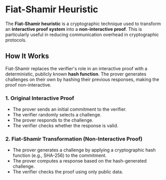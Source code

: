 # Fiat-Shamir Heuristic

The **Fiat-Shamir heuristic** is a cryptographic technique used to transform an **interactive proof system** into a **non-interactive proof**. This is particularly useful in reducing communication overhead in cryptographic protocols.

## How It Works

Fiat-Shamir replaces the verifier's role in an interactive proof with a deterministic, publicly known **hash function**. The prover generates challenges on their own by hashing their previous responses, making the proof non-interactive.

### **1. Original Interactive Proof**

- The prover sends an initial commitment to the verifier.
- The verifier randomly selects a challenge.
- The prover responds to the challenge.
- The verifier checks whether the response is valid.

### **2. Fiat-Shamir Transformation (Non-Interactive Proof)**

- The prover generates a challenge by applying a cryptographic hash function (e.g., SHA-256) to the commitment.
- The prover computes a response based on the hash-generated challenge.
- The verifier checks the proof using only public data.
